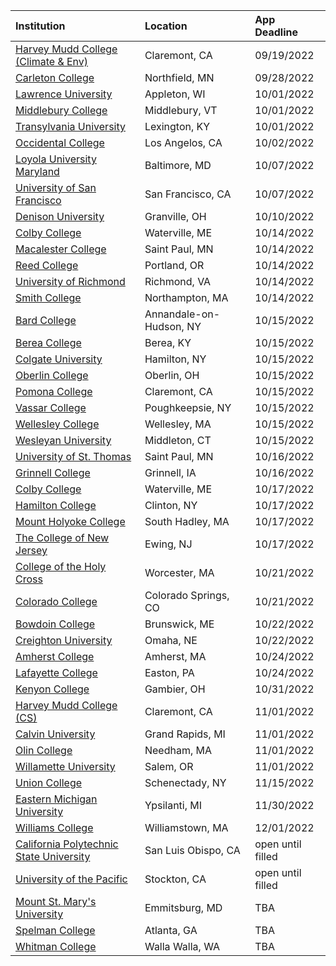 | **Institution** | **Location** | **App Deadline** |
| :----       | :---       | :--- |
| [Harvey Mudd College (Climate & Env)](#hmc-climate) | Claremont, CA | 09/19/2022 |
| [Carleton College](#carleton) | Northfield, MN | 09/28/2022 |
| [Lawrence University](#lawrence) | Appleton, WI | 10/01/2022 |
| [Middlebury College](#midd) | Middlebury, VT | 10/01/2022 |
| [Transylvania University](#transy) | Lexington, KY | 10/01/2022 |
| [Occidental College](#oxy) | Los Angelos, CA | 10/02/2022 |
| [Loyola University Maryland](#lum) | Baltimore, MD | 10/07/2022 |
| [University of San Francisco](#usfca) | San Francisco, CA | 10/07/2022 |
| [Denison University](#denison) | Granville, OH | 10/10/2022 |
| [Colby College](#colby-cs) | Waterville, ME | 10/14/2022 |
| [Macalester College](#macalester) | Saint Paul, MN | 10/14/2022 |
| [Reed College](#reed) | Portland, OR | 10/14/2022 |
| [University of Richmond](#richmond) | Richmond, VA | 10/14/2022 |
| [Smith College](#smith) | Northampton, MA | 10/14/2022 |
| [Bard College](#bard) | Annandale-on-Hudson, NY | 10/15/2022 |
| [Berea College](#berea) | Berea, KY | 10/15/2022 |
| [Colgate University](#colgate) | Hamilton, NY | 10/15/2022 |
| [Oberlin College](#oberlin) | Oberlin, OH | 10/15/2022 |
| [Pomona College](#pomona) | Claremont, CA | 10/15/2022 |
| [Vassar College](#vassar) | Poughkeepsie, NY | 10/15/2022 |
| [Wellesley College](#wellesley) | Wellesley, MA | 10/15/2022 |
| [Wesleyan University](#wesleyan) | Middleton, CT | 10/15/2022 |
| [University of St. Thomas](#stthomas) | Saint Paul, MN | 10/16/2022 |
| [Grinnell College](#grinnell) | Grinnell, IA | 10/16/2022 |
| [Colby College](#colby-env) | Waterville, ME | 10/17/2022 |
| [Hamilton College](#hamilton) | Clinton, NY | 10/17/2022 |
| [Mount Holyoke College](#holyoke) | South Hadley, MA | 10/17/2022 |
| [The College of New Jersey](#tcnj) | Ewing, NJ | 10/17/2022 |
| [College of the Holy Cross](#holy-cross) | Worcester, MA | 10/21/2022 |
| [Colorado College](#colorado-college) | Colorado Springs, CO  | 10/21/2022 |
| [Bowdoin College](#bowdoin) | Brunswick, ME  | 10/22/2022 |
| [Creighton University](#creighton) | Omaha, NE  | 10/22/2022 |
| [Amherst College](#amherst) | Amherst, MA | 10/24/2022 |
| [Lafayette College](#lafayette) | Easton, PA | 10/24/2022 |
| [Kenyon College](#kenyon) | Gambier, OH | 10/31/2022 |
| [Harvey Mudd College (CS)](#hmc) | Claremont, CA | 11/01/2022 |
| [Calvin University](#calvin) | Grand Rapids, MI | 11/01/2022 |
| [Olin College](#olin) | Needham, MA | 11/01/2022 |
| [Willamette University](#willamette) | Salem, OR  | 11/01/2022 |
| [Union College](#union) | Schenectady, NY | 11/15/2022| 
| [Eastern Michigan University](#emu-cs) | Ypsilanti, MI | 11/30/2022 |
| [Williams College](#williams) | Williamstown, MA  | 12/01/2022 |
| [California Polytechnic State University](#cal-poly) | San Luis Obispo, CA | open until filled |
| [University of the Pacific](#pacific) | Stockton, CA | open until filled |
| [Mount St. Mary's University](#msmu) | Emmitsburg, MD | TBA |
| [Spelman College](#spelman) | Atlanta, GA | TBA |
| [Whitman College](#whitman) | Walla Walla, WA  | TBA |
